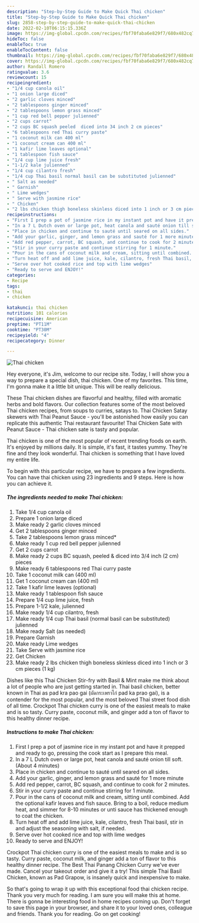 ```yaml
---
description: "Step-by-Step Guide to Make Quick Thai chicken"
title: "Step-by-Step Guide to Make Quick Thai chicken"
slug: 2858-step-by-step-guide-to-make-quick-thai-chicken
date: 2022-02-10T06:15:15.336Z
image: https://img-global.cpcdn.com/recipes/fbf70faba6e829f7/680x482cq70/thai-chicken-recipe-main-photo.jpg
hideToc: false
enableToc: true
enableTocContent: false
thumbnail: https://img-global.cpcdn.com/recipes/fbf70faba6e829f7/680x482cq70/thai-chicken-recipe-main-photo.jpg
cover: https://img-global.cpcdn.com/recipes/fbf70faba6e829f7/680x482cq70/thai-chicken-recipe-main-photo.jpg
author: Randall Romero
ratingvalue: 3.6
reviewcount: 15
recipeingredient:
- "1/4 cup canola oil"
- "1 onion large diced"
- "2 garlic cloves minced"
- "2 tablespoons ginger minced"
- "2 tablespoons lemon grass minced"
- "1 cup red bell pepper julienned"
- "2 cups carrot"
- "2 cups BC squash peeled  diced into 34 inch 2 cm pieces"
- "6 tablespoons red Thai curry paste"
- "1 coconut milk can 400 ml"
- "1 coconut cream can 400 ml"
- "1 kafir lime leaves optional"
- "1 tablespoon fish sauce"
- "1/4 cup lime juice fresh"
- "1-1/2 kale julienned"
- "1/4 cup cilantro fresh"
- "1/4 cup Thai basil normal basil can be substituted julienned"
- " Salt as needed"
- " Garnish"
- " Lime wedges"
- " Serve with jasmine rice"
- " Chicken"
- "2 lbs chicken thigh boneless skinless diced into 1 inch or 3 cm pieces 1 kg"
recipeinstructions:
- "First I prep a pot of jasmine rice in my instant pot and have it prepped and ready to go, pressing the cook start as I prepare this meal."
- "In a 7 L Dutch oven or large pot, heat canola and sauté onion till soft. (About 4 minutes)"
- "Place in chicken and continue to sauté until seared on all sides."
- "Add your garlic, ginger, and lemon grass and sauté for 1 more minute"
- "Add red pepper, carrot, BC squash, and continue to cook for 2 minutes."
- "Stir in your curry paste and continue stirring for 1 minute."
- "Pour in the cans of coconut milk and cream, sitting until combined. Add the optional kafir leaves and fish sauce. Bring to a boil, reduce medium heat, and simmer for 8-10 minutes or unti sauce has thickened enough to coat the chicken."
- "Turn heat off and add lime juice, kale, cilantro, fresh Thai basil, stir in and adjust the seasoning with salt, if needed."
- "Serve over hot cooked rice and top with lime wedges"
- "Ready to serve and ENJOY!"
categories:
- Recipe
tags:
- thai
- chicken

katakunci: thai chicken 
nutrition: 101 calories
recipecuisine: American
preptime: "PT11M"
cooktime: "PT30M"
recipeyield: "4"
recipecategory: Dinner

---
```



![Thai chicken](https://img-global.cpcdn.com/recipes/fbf70faba6e829f7/680x482cq70/thai-chicken-recipe-main-photo.jpg)

Hey everyone, it's Jim, welcome to our recipe site. Today, I will show you a way to prepare a special dish, thai chicken. One of my favorites. This time, I'm gonna make it a little bit unique. This will be really delicious.

These Thai chicken dishes are flavorful and healthy, filled with aromatic herbs and bold flavors. Our collection features some of the most beloved Thai chicken recipes, from soups to curries, satays to. Thai Chicken Satay skewers with Thai Peanut Sauce - you&#39;ll be astonished how easily you can replicate this authentic Thai restaurant favourite! Thai Chicken Sate with Peanut Sauce - Thai chicken sate is tasty and popular.

Thai chicken is one of the most popular of recent trending foods on earth. It's enjoyed by millions daily. It is simple, it's fast, it tastes yummy. They're fine and they look wonderful. Thai chicken is something that I have loved my entire life.


To begin with this particular recipe, we have to prepare a few ingredients. You can have thai chicken using 23 ingredients and 9 steps. Here is how you can achieve it.

<!--inarticleads1-->

##### The ingredients needed to make Thai chicken:

1. Take 1/4 cup canola oil
1. Prepare 1 onion large diced
1. Make ready 2 garlic cloves minced
1. Get 2 tablespoons ginger minced
1. Take 2 tablespoons lemon grass minced*
1. Make ready 1 cup red bell pepper julienned
1. Get 2 cups carrot
1. Make ready 2 cups BC squash, peeled & diced into 3/4 inch (2 cm) pieces
1. Make ready 6 tablespoons red Thai curry paste
1. Take 1 coconut milk can (400 ml)
1. Get 1 coconut cream can (400 ml)
1. Take 1 kafir lime leaves (optional)
1. Make ready 1 tablespoon fish sauce
1. Prepare 1/4 cup lime juice, fresh
1. Prepare 1-1/2 kale, julienned
1. Make ready 1/4 cup cilantro, fresh
1. Make ready 1/4 cup Thai basil (normal basil can be substituted) julienned
1. Make ready  Salt (as needed)
1. Prepare  Garnish
1. Make ready  Lime wedges
1. Take  Serve with jasmine rice
1. Get  Chicken
1. Make ready 2 lbs chicken thigh boneless skinless diced into 1 inch or 3 cm pieces (1 kg)


Dishes like this Thai Chicken Stir-fry with Basil & Mint make me think about a lot of people who are just getting started in. Thai basil chicken, better known in Thai as pad kra pao gai (ผัดกระเพราไก่ pad ka prao gai), is a contender for the most popular, and the most beloved Thai street food dish of all time. Crockpot Thai chicken curry is one of the easiest meals to make and is so tasty. Curry paste, coconut milk, and ginger add a ton of flavor to this healthy dinner recipe. 

<!--inarticleads2-->

##### Instructions to make Thai chicken:

1. First I prep a pot of jasmine rice in my instant pot and have it prepped and ready to go, pressing the cook start as I prepare this meal.
1. In a 7 L Dutch oven or large pot, heat canola and sauté onion till soft. (About 4 minutes)
1. Place in chicken and continue to sauté until seared on all sides.
1. Add your garlic, ginger, and lemon grass and sauté for 1 more minute
1. Add red pepper, carrot, BC squash, and continue to cook for 2 minutes.
1. Stir in your curry paste and continue stirring for 1 minute.
1. Pour in the cans of coconut milk and cream, sitting until combined. Add the optional kafir leaves and fish sauce. Bring to a boil, reduce medium heat, and simmer for 8-10 minutes or unti sauce has thickened enough to coat the chicken.
1. Turn heat off and add lime juice, kale, cilantro, fresh Thai basil, stir in and adjust the seasoning with salt, if needed.
1. Serve over hot cooked rice and top with lime wedges
1. Ready to serve and ENJOY!

Crockpot Thai chicken curry is one of the easiest meals to make and is so tasty. Curry paste, coconut milk, and ginger add a ton of flavor to this healthy dinner recipe. The Best Thai Panang Chicken Curry we&#39;ve ever made. Cancel your takeout order and give it a try! This simple Thai Basil Chicken, known as Pad Grapow, is insanely quick and inexpensive to make. 

So that's going to wrap it up with this exceptional food thai chicken recipe. Thank you very much for reading. I am sure you will make this at home. There is gonna be interesting food in home recipes coming up. Don't forget to save this page in your browser, and share it to your loved ones, colleague and friends. Thank you for reading. Go on get cooking!
